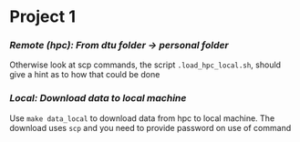 # Project 1

### *Remote (hpc): From dtu folder -> personal folder*
Otherwise look at scp commands, the script `.load_hpc_local.sh`, should give a hint as to how that could be done

### *Local: Download data to local machine*
Use `make data_local` to download data from hpc to local machine. The download uses `scp` and you need to provide password on use of command
